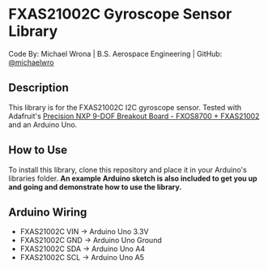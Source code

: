 # FXAS21002C Gyroscope Sensor Library

Code By: Michael Wrona | B.S. Aerospace Engineering | GitHub: [@michaelwro](https://github.com/michaelwro)

## Description

This library is for the FXAS21002C I2C gyroscope sensor. Tested with Adafruit's [Precision NXP 9-DOF Breakout Board - FXOS8700 + FXAS21002](https://www.adafruit.com/product/3463) and an Arduino Uno.

## How to Use

To install this library, clone this repository and place it in your Arduino's libraries folder. **An example Arduino sketch is also included to get you up and going and demonstrate how to use the library.**

## Arduino Wiring

* FXAS21002C VIN -> Arduino Uno 3.3V
* FXAS21002C GND -> Arduino Uno Ground
* FXAS21002C SDA -> Arduino Uno A4
* FXAS21002C SCL -> Arduino Uno A5
